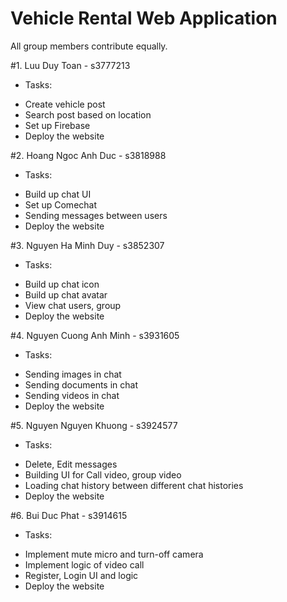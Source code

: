 # Vehicle Rental Web Application
All group members contribute equally.

#1. Luu Duy Toan - s3777213
* Tasks:
- Create vehicle post
- Search post based on location
- Set up Firebase
- Deploy the website

#2. Hoang Ngoc Anh Duc - s3818988
* Tasks:
- Build up chat UI
- Set up Comechat
- Sending messages between users
- Deploy the website

#3. Nguyen Ha Minh Duy - s3852307
* Tasks:
- Build up chat icon
- Build up chat avatar
- View chat users, group
- Deploy the website

#4. Nguyen Cuong Anh Minh - s3931605
* Tasks:
- Sending images in chat
- Sending documents in chat
- Sending videos in chat
- Deploy the website

#5. Nguyen Nguyen Khuong - s3924577
* Tasks:
- Delete, Edit messages
- Building UI for Call video, group video
- Loading chat history between different chat histories
- Deploy the website

#6. Bui Duc Phat - s3914615
* Tasks:
- Implement mute micro and turn-off camera
- Implement logic of video call
- Register, Login UI and logic
- Deploy the website


